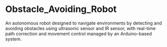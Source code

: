 # Obstacle_Avoiding_Robot
An autonomous robot designed to navigate environments by detecting and avoiding obstacles using ultrasonic sensor and IR sensor, with real-time path correction and movement control managed by an Arduino-based system.
